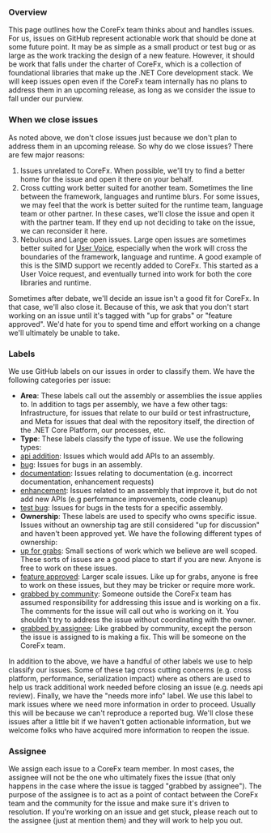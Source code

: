 ### Overview
This page outlines how the CoreFx team thinks about and handles issues.  For us, issues on GitHub represent actionable work that should be done at some future point.  It may be as simple as a small product or test bug or as large as the work tracking the design of a new feature.  However, it should be work that falls under the charter of CoreFx, which is a collection of foundational libraries that make up the .NET Core development stack.  We will keep issues open even if the CoreFx team internally has no plans to address them in an upcoming release, as long as we consider the issue to fall under our purview.

### When we close issues
As noted above, we don't close issues just because we don't plan to address them in an upcoming release.  So why do we close issues?  There are few major reasons:

1. Issues unrelated to CoreFx.  When possible, we'll try to find a better home for the issue and open it there on your behalf.
2. Cross cutting work better suited for another team.  Sometimes the line between the framework, languages and runtime blurs.  For some issues, we may feel that the work is better suited for the runtime team, language team or other partner.  In these cases, we'll close the issue and open it with the partner team.  If they end up not deciding to take on the issue, we can reconsider it here.
3. Nebulous and Large open issues.  Large open issues are sometimes better suited for [User Voice](http://visualstudio.uservoice.com/forums/121579-visual-studio/category/31481--net), especially when the work will cross the boundaries of the framework, language and runtime.  A good example of this is the SIMD support we recently added to CoreFx.  This started as a User Voice request, and eventually turned into work for both the core libraries and runtime.

Sometimes after debate, we'll decide an issue isn't a good fit for CoreFx.  In that case, we'll also close it.  Because of this, we ask that you don't start working on an issue until it's tagged with "up for grabs" or "feature approved".  We'd hate for you to spend time and effort working on a change we'll ultimately be unable to take.

### Labels
We use GitHub labels on our issues in order to classify them.  We have the following categories per issue:
* **Area**: These labels call out the assembly or assemblies the issue applies to. In addition to tags per assembly, we have a few other tags: Infrastructure, for issues that relate to our build or test infrastructure, and Meta for issues that deal with the repository itself, the direction of the .NET Core Platform, our processes, etc.
* **Type**: These labels classify the type of issue.  We use the following types:
 * [api addition](https://github.com/dotnet/corefx/labels/api%20addition): Issues which would add APIs to an assembly.
 * [bug](https://github.com/dotnet/corefx/labels/bug): Issues for bugs in an assembly.
 * [documentation](https://github.com/dotnet/corefx/labels/documentation): Issues relating to documentation (e.g. incorrect documentation, enhancement requests)
 * [enhancement](https://github.com/dotnet/corefx/labels/enhancement): Issues related to an assembly that improve it, but do not add new APIs (e.g performance improvements, code cleanup)
 * [test bug](https://github.com/dotnet/corefx/labels/test%20bug): Issues for bugs in the tests for a specific assembly.
* **Ownership**: These labels are used to specify who owns specific issue. Issues without an ownership tag are still considered "up for discussion" and haven't been approved yet. We have the following different types of ownership:
 * [up for grabs](https://github.com/dotnet/corefx/labels/up%20for%20grabs): Small sections of work which we believe are well scoped. These sorts of issues are a good place to start if you are new.  Anyone is free to work on these issues.
 * [feature approved](https://github.com/dotnet/corefx/labels/feature%20approved): Larger scale issues.  Like up for grabs, anyone is free to work on these issues, but they may be tricker or require more work.
 * [grabbed by community](https://github.com/dotnet/corefx/labels/grabbed%20by%20community): Someone outside the CoreFx team has assumed responsibility for addressing this issue and is working on a fix.  The comments for the issue will call out who is working on it.  You shouldn't try to address the issue without coordinating with the owner.
 * [grabbed by assignee](https://github.com/dotnet/corefx/labels/grabbed%20by%20assignee): Like grabbed by community, except the person the issue is assigned to is making a fix.  This will be someone on the CoreFx team.

In addition to the above, we have a handful of other labels we use to help classify our issues.  Some of these tag cross cutting concerns (e.g. cross platform, performance, serialization impact) where as others are used to help us track additional work needed before closing an issue (e.g. needs api review). Finally, we have the "needs more info" label.  We use this label to mark issues where we need more information in order to proceed.  Usually this will be because we can't reproduce a reported bug.  We'll close these issues after a little bit if we haven't gotten actionable information, but we welcome folks who have acquired more information to reopen the issue.

### Assignee
We assign each issue to a CoreFx team member.  In most cases, the assignee will not be the one who ultimately fixes the issue (that only happens in the case where the issue is tagged "grabbed by assignee"). The purpose of the assignee is to act as a point of contact between the CoreFx team and the community for the issue and make sure it's driven to resolution.  If you're working on an issue and get stuck, please reach out to the assignee (just at mention them)  and they will work to help you out.